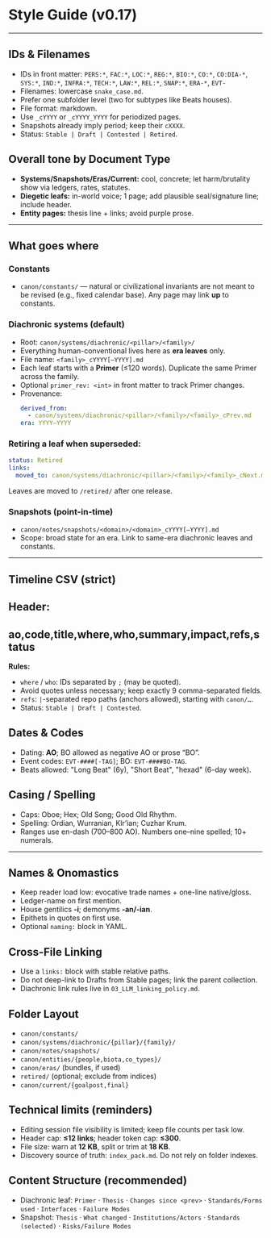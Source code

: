 # Style Guide (v0.17)
---

## IDs & Filenames
- IDs in front matter: `PERS:*`, `FAC:*`, `LOC:*`, `REG:*`, `BIO:*`, `CO:*`, `CO:DIA-*`, `SYS:*`, `IND:*`, `INFRA:*`, `TECH:*`, `LAW:*`, `REL:*`, `SNAP:*`, `ERA-*`, `EVT-`
- Filenames: lowercase `snake_case.md`.
- Prefer one subfolder level (two for subtypes like Beats houses).
- File format: markdown.
- Use `_cYYYY` or `_cYYYY_YYYY` for periodized pages.
- Snapshots already imply period; keep their `cXXXX`.
- Status: `Stable | Draft | Contested | Retired`.

## Overall tone by Document Type
- **Systems/Snapshots/Eras/Current:** cool, concrete; let harm/brutality show via ledgers, rates, statutes.
- **Diegetic leafs:** in-world voice; 1 page; add plausible seal/signature line; include header.
- **Entity pages:** thesis line + links; avoid purple prose.

---

## What goes where
### Constants
- `canon/constants/` — natural or civilizational invariants are not meant to be revised (e.g., fixed calendar base). Any page may link **up** to constants.

### Diachronic systems (default)
- Root: `canon/systems/diachronic/<pillar>/<family>/`
- Everything human-conventional lives here as **era leaves** only.
- File name: `<family>_cYYYY[–YYYY].md`
- Each leaf starts with a **Primer** (≤120 words). Duplicate the same Primer across the family.
- Optional `primer_rev: <int>` in front matter to track Primer changes.
- Provenance:
  ```yaml
  derived_from:
    - canon/systems/diachronic/<pillar>/<family>/<family>_cPrev.md
  era: YYYY–YYYY

### Retiring a leaf when superseded:

  ```yaml
  status: Retired
  links:
    moved_to: canon/systems/diachronic/<pillar>/<family>/<family>_cNext.md
  ```
Leaves are moved to `/retired/` after one release.

### Snapshots (point-in-time)

* `canon/notes/snapshots/<domain>/<domain>_cYYYY[–YYYY].md`
* Scope: broad state for an era. Link to same-era diachronic leaves and constants.

---

## Timeline CSV (strict)

## **Header:**

## ao,code,title,where,who,summary,impact,refs,status

**Rules:**

* `where` / `who`: IDs separated by `;` (may be quoted).
* Avoid quotes unless necessary; keep exactly 9 comma-separated fields.
* `refs`: `|`-separated repo paths (anchors allowed), starting with `canon/…`.
* Status: `Stable | Draft | Contested`.

## Dates & Codes

* Dating: **AO**; BO allowed as negative AO or prose “BO”.
* Event codes: `EVT-####[-TAG]`; BO: `EVT-####BO-TAG`.
* Beats allowed: "Long Beat" (6y), "Short Beat", "hexad" (6-day week).

## Casing / Spelling

* Caps: Oboe; Hex; Old Song; Good Old Rhythm.
* Spelling: Ordian, Wurranian, Klr’ian; Cuzhar Krum.
* Ranges use en-dash (700–800 AO). Numbers one–nine spelled; 10+ numerals.

---

## Names & Onomastics

* Keep reader load low: evocative trade names + one-line native/gloss.
* Ledger-name on first mention.
* House gentilics **-i**; demonyms **-an/-ian**.
* Epithets in quotes on first use.
* Optional `naming:` block in YAML.

## Cross-File Linking

* Use a `links:` block with stable relative paths.
* Do not deep-link to Drafts from Stable pages; link the parent collection.
* Diachronic link rules live in `03_LLM_linking_policy.md`.

## Folder Layout

* `canon/constants/`
* `canon/systems/diachronic/{pillar}/{family}/`
* `canon/notes/snapshots/`
* `canon/entities/{people,biota,co_types}/`
* `canon/eras/` (bundles, if used)
* `retired/` (optional; exclude from indices)
* `canon/current/{goalpost,final}`

## Technical limits (reminders)

* Editing session file visibility is limited; keep file counts per task low.
* Header cap: **≤12 links**; header token cap: **≤300**.
* File size: warn at **12 KB**, split or trim at **18 KB**.
* Discovery source of truth: `index_pack.md`. Do not rely on folder indexes.

## Content Structure (recommended)

* Diachronic leaf: `Primer` · `Thesis` · `Changes since <prev>` · `Standards/Forms used` · `Interfaces` · `Failure Modes`
* Snapshot: `Thesis` · `What changed` · `Institutions/Actors` · `Standards (selected)` · `Risks/Failure Modes`





